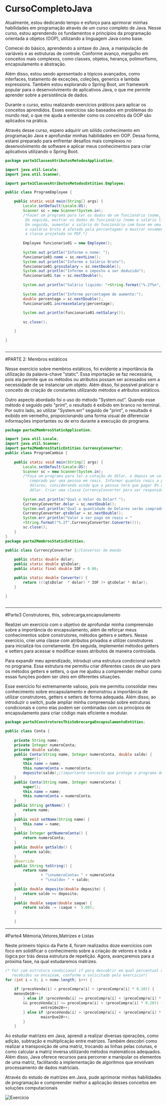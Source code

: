# CursoCompletoJava
Atualmente, estou dedicando tempo e esforço para aprimorar minhas habilidades em programação através de um curso completo de Java. Nesse curso, estou aprendendo os fundamentos e princípios da programação orientada a objetos (OOP), utilizando a linguagem Java como base.

Comecei do básico, aprendendo a sintaxe do Java, a manipulação de variáveis e as estruturas de controle. Conforme avanço, mergulho em conceitos mais complexos, como classes, objetos, herança, polimorfismo, encapsulamento e abstração.

Além disso, estou sendo apresentado a tópicos avançados, como interfaces, tratamento de exceções, coleções, generics e lambda expressions. Também estou explorando o Spring Boot, um framework popular para o desenvolvimento de aplicativos Java, o que me permite aprender sobre a persistência de dados.

Durante o curso, estou realizando exercícios práticos para aplicar os conceitos aprendidos. Esses exercícios são baseados em problemas do mundo real, o que me ajuda a entender como os conceitos da OOP são aplicados na prática.

Através desse curso, espero adquirir um sólido conhecimento em programação Java e aprofundar minhas habilidades em OOP. Dessa forma, estarei preparado para enfrentar desafios mais complexos no desenvolvimento de software e aplicar meus conhecimentos para criar aplicativos utilizando o Spring Boot.

```java
package parte1ClassesAtributosMetodosApplication;

import java.util.Locale;
import java.util.Scanner;

import parte1ClassesAtributosMetodosEntities.Employee;

public class ProgramEmployee {

	public static void main(String[] args) {
		Locale.setDefault(Locale.US);
		Scanner sc = new Scanner(System.in);
		/*Fazer um programa para ler os dados de um funcionário (nome, salário bruto, e imposto).
		 Em seguida, mostrar os dados do funcionário (nome e salário liquido).
		 Em seguida, aumentar o salário do funcionário com base em uma porcentagem dada (somente 
		 o saalário bruto é afetado pela porcentagem) e mostrar novamente os dados do funcionário. Use 
		 a classe projetada no PDF.*/
		
		Employee funcionario01 = new Employee();
		
		System.out.println("Informe o nome: ");
		funcionario01.nome = sc.nextLine();
		System.out.println("Informe o Salário Bruto");
		funcionario01.grossSalary = sc.nextDouble();
		System.out.println("Informe o imposto a ser deduzido");
		funcionario01.tax = sc.nextDouble();
		
		System.out.println("Salário liquido: "+String.format("%.2f%n", funcionario01.netSalary()));
		
		System.out.println("Informe porcentagem de aumento:");
		double percentage = sc.nextDouble();
		funcionario01.increaseSalary(percentage);
		
		System.out.println(funcionario01.netSalary());		
		
		sc.close();

	}

}
 
```
---

#PARTE 2: Membros estáticos

Nesse exercício sobre membros estáticos, foi evidente a importância da utilização da palavra-chave "static". Essa importação se faz necessária, pois ela permite que os métodos ou atributos possam ser acessados sem a necessidade de se instanciar um objeto. Além disso, foi possível praticar o conceito de criação de constantes utilizando métodos e atributos estáticos.

Outro aspecto abordado foi o uso do método "System.out". Quando esse método é seguido pelo "print", o resultado é exibido em branco no terminal. Por outro lado, ao utilizar "System.err" seguido de "print", o resultado é exibido em vermelho, proporcionando uma forma visual de diferenciar informações importantes ou de erro durante a execução do programa.


```java
package parte2MembrosStaticApplication;

import java.util.Locale;
import java.util.Scanner;
import parte2MembrosStaticEntities.CurrencyConverter;
public class ProgramCambio {
	
	public static void main(String[] args) {
		Locale.setDefault(Locale.US);
		Scanner sc = new Scanner(System.in);
		/*Faça um programa para ler a cotação do dólar, e depois um valor em dólares a ser
           comprado por uma pessoa em reais. Informar quantos reais a pessoa vai pagar pelos 
           dólares, considerando ainda que a pessoa terá que pagar 6% de IOF sobre o valor em 
           dólar. Criar uma classe CurrencyConverter para ser responsável pelos cálculos.*/
		
		System.out.println("Qual o Valor do Dolar? ");
		CurrencyConverter.dolar = sc.nextDouble();
		System.out.println("Qual a quantidade de Dólares serão comprados?");
		CurrencyConverter.qtsDolar = sc.nextDouble();		
		System.err.println("Valor a ser pago em reais = "
		+String.format("%.2f",CurrencyConverter.Converte()));		
		sc.close();
	}
}
package parte2MembrosStaticEntities;

public class CurrencyConverter {//Conversor de moeda
	
	public static double dolar;
	public static double qtsDolar;
	public static final double IOF = 0.06;

	public static double Converte() {
		return (((qtsDolar  * dolar) * IOF )+ qtsDolar * dolar);
	}

}
 
```
---
#Parte3 Construtores, this, sobrecarga,encapsulamento

Realizei um exercício com o objetivo de aprofundar minha compreensão sobre a importância do encapsulamento, além de reforçar meus conhecimentos sobre construtores, métodos getters e setters. Nesse exercício, criei uma classe com atributos privados e utilizei construtores para inicializá-los corretamente. Em seguida, implementei métodos getters e setters para acessar e modificar esses atributos de maneira controlada.

Para expandir meu aprendizado, introduzi uma estrutura condicional switch no programa. Essa estrutura me permitiu criar diferentes casos de uso para os métodos getters e setters, o que me ajudou a compreender melhor como essas funções podem ser úteis em diferentes situações.

Esse exercício foi extremamente valioso, pois me permitiu consolidar meu conhecimento sobre encapsulamento e demonstrou a importância de utilizar construtores, getters e setters de forma adequada. Além disso, ao introduzir o switch, pude ampliar minha compreensão sobre estruturas condicionais e como elas podem ser combinadas com os princípios de encapsulamento para criar código mais eficiente e modular.

```java
package parte3ConstrutoresThisSobrecargaEncapsulamentoEntities;

public class Conta {
	
	private String name;
	private Integer numeroConta;
	private double saldo;
	public Conta(String name, Integer numeroConta, double saldo) {
		super();
		this.name = name;
		this.numeroConta = numeroConta;
		deposito(saldo);//importante conceito que protege o programa de mudanças futuras
	}
	public Conta(String name, Integer numeroConta) {
		super();
		this.name = name;
		this.numeroConta = numeroConta;
	}
	public String getName() {
		return name;
	}
	public void setName(String name) {
		this.name = name;
	}
	public Integer getNumeroConta() {
		return numeroConta;
	}
	public double getSaldo() {
		return saldo;
	}
	@Override
	public String toString() {
		return name
				+ "\nnumeroConta= " + numeroConta 		
				+ "\nsaldo= " + saldo;
	}
	public double deposito(double deposito) {
		return saldo += deposito;
	}
	public double saque(double saque) {
		return saldo -= (saque +  5.00);
	}
	
	}

```
---
#Parte4 Mémoria,Vetores,Matrizes e Listas


Neste primeiro tópico da Parte 4, foram realizados doze exercícios com foco em solidificar o conhecimento sobre a criação de vetores e toda a lógica por trás dessa estrutura de repetição. Agora, avançaremos para a próxima fase, na qual estudaremos matrizes.

```java
/* For com estrutura condicional if para descobrir em qual percentual o dados
   recebidos se encaixam, conforme o solicitado pelo exercicio*/ 
for (int i = 0; i < nome.length; i++) {
	          
	if (precoVenda[i] < precoCompra[i] + (precoCompra[i] * 0.10)) {
	menosDe10++;
		} else if (precoVenda[i] >= precoCompra[i] + (precoCompra[i] * 0.10)
		&& precoVenda[i] <= precoCompra[i] + (precoCompra[i] * 0.20)) {
				entre10e20++;
		} else if (precoVenda[i] > (precoCompra[i] + (precoCompra[i] * 0.20))) {
				maiorQue20++;
	    }
	}
```
Ao estudar matrizes em Java, aprendi a realizar diversas operações, como adição, subtração e multiplicação entre matrizes. Também descobri como realizar a transposição de uma matriz, trocando as linhas pelas colunas, e como calcular a matriz inversa utilizando métodos matemáticos adequados. Além disso, Java oferece recursos para percorrer e manipular os elementos de uma matriz, facilitando a implementação de algoritmos que envolvam processamento de dados matriciais.

Através do estudo de matrizes em Java, pude aprimorar minhas habilidades de programação e compreender melhor a aplicação desses conceitos em soluções computacionais


![Exercicio](foto.png "Guga-Nascimento")

